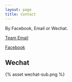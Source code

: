 ```yaml
---
layout: page
title: Contact
---
```


By Facebook, Email or Wechat.

<a class="btn btn-lg" href="mailto:contact@team6353.com" role="button"><i class="fa fa-fw fa-envelope" aria-hidden="true"></i> Team Email</a>

<a class="btn btn-lg" href="https://www.facebook.com/FRC6353/" role="button"><i class="fa fa-fw fa-facebook" aria-hidden="true"></i> Facebook</a>

## Wechat

{% asset wechat-sub.png %}

